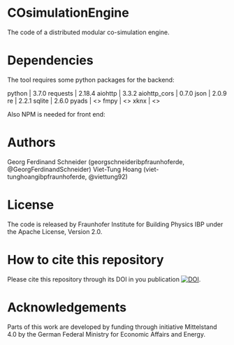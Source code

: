 # COsimulationEngine

The code of a distributed modular co-simulation engine.

# Dependencies

The tool requires some python packages for the backend:

python | 3.7.0
requests | 2.18.4
aiohttp | 3.3.2
aiohttp_cors | 0.7.0
json | 2.0.9
re | 2.2.1
sqlite | 2.6.0
pyads | <>
fmpy | <>
xknx | <>

Also NPM is needed for front end:

# Authors

Georg Ferdinand Schneider (georg<dot>schneider<at>ibp<dot>fraunhofer<dot>de, @GeorgFerdinandSchneider)
Viet-Tung Hoang (viet-tung<dot>hoang<at>ibp<dot>fraunhofer<dot>de, @viettung92)

# License

The code is released by Fraunhofer Institute for Building Physics IBP under the Apache License, Version 2.0.

# How to cite this repository

Please cite this repository through its DOI in you publication [![DOI](https://zenodo.org/badge/DOI/.svg)](https://doi.org/).

# Acknowledgements

Parts of this work are developed by funding through initiative Mittelstand 4.0 by the German Federal Ministry for Economic Affairs and Energy.
